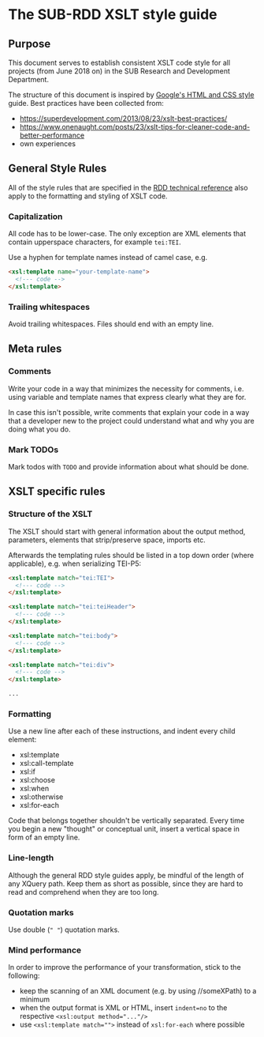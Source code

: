 # The SUB-RDD XSLT style guide

## Purpose

This document serves to establish consistent XSLT code style for all
projects (from June 2018 on) in the SUB Research and Development Department.

The structure of this document is inspired by [Google's HTML and CSS
style](https://google.github.io/styleguide/htmlcssguide.html) guide.
Best practices have been collected from:

- <https://superdevelopment.com/2013/08/23/xslt-best-practices/>
- <https://www.onenaught.com/posts/23/xslt-tips-for-cleaner-code-and-better-performance>
- own experiences

## General Style Rules

All of the style rules that are specified in the [RDD technical reference](https://github.com/subugoe/rdd-technical-reference/blob/master/rdd-technical-reference.md) also apply to the formatting and
styling of XSLT code.

### Capitalization

All code has to be lower-case. The only exception are XML elements that contain
upperspace characters, for example `tei:TEI`.

Use a hyphen for template names instead of camel case, e.g.

```html
<xsl:template name="your-template-name">
  <!--- code -->
</xsl:template>
```

### Trailing whitespaces

Avoid trailing whitespaces. Files should end with an empty line.


## Meta rules

### Comments

Write your code in a way that minimizes the necessity for comments, i.e. using variable
and template names that express clearly what they are for.

In case this isn't possible, write comments that explain your code in a way that a
developer new to the project could understand what and why you are doing what you do.

### Mark TODOs

Mark todos with `TODO` and provide information about what should be done.


## XSLT specific rules

### Structure of the XSLT

The XSLT should start with general information about the output method, parameters,
elements that strip/preserve space, imports etc.

Afterwards the templating rules should be listed in a top down order (where
applicable), e.g. when serializing TEI-P5:

```html
<xsl:template match="tei:TEI">
  <!--- code -->
</xsl:template>

<xsl:template match="tei:teiHeader">
  <!--- code -->
</xsl:template>

<xsl:template match="tei:body">
  <!--- code -->
</xsl:template>

<xsl:template match="tei:div">
  <!--- code -->
</xsl:template>

...
```

### Formatting

Use a new line after each of these instructions, and indent every child element:

* xsl:template
* xsl:call-template
* xsl:if
* xsl:choose
* xsl:when
* xsl:otherwise
* xsl:for-each

Code that belongs together shouldn't be vertically separated. Every time you begin a
new "thought" or conceptual unit, insert a vertical space in form of an empty line.

### Line-length

Although the general RDD style guides apply, be mindful of the length of any XQuery
path. Keep them as short as possible, since they are hard to read and comprehend when
they are too long.

### Quotation marks

Use double (`" "`) quotation marks.

### Mind performance

In order to improve the performance of your transformation, stick to the following:

* keep the scanning of an XML document (e.g. by using //someXPath) to a minimum
* when the output format is XML or HTML, insert `indent=no` to the respective `<xsl:output method="..."/>`
* use `<xsl:template match="">` instead of `xsl:for-each` where possible

